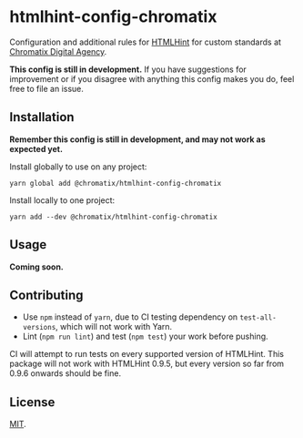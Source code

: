 # htmlhint-config-chromatix

Configuration and additional rules for [HTMLHint](https://yarnpkg.com/en/package/htmlhint) for custom standards at [Chromatix Digital Agency](https://www.chromatix.com.au).

**This config is still in development.** If you have suggestions for improvement or if you disagree with anything this config makes you do, feel free to file an issue.

## Installation

**Remember this config is still in development, and may not work as expected yet.**

Install globally to use on any project:

    yarn global add @chromatix/htmlhint-config-chromatix

Install locally to one project:

    yarn add --dev @chromatix/htmlhint-config-chromatix

## Usage

**Coming soon.**

## Contributing

* Use `npm` instead of `yarn`, due to CI testing dependency on `test-all-versions`, which will not work with Yarn.
* Lint (`npm run lint`) and test (`npm test`) your work before pushing.

CI will attempt to run tests on every supported version of HTMLHint. This package will not work with HTMLHint 0.9.5, but every version so far from 0.9.6 onwards should be fine.

## License

[MIT](LICENSE).
